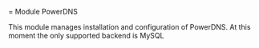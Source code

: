 = Module PowerDNS

This module manages installation and configuration of PowerDNS.
At this moment the only supported backend is MySQL

